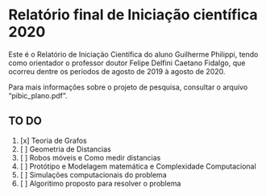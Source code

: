 # Relatório final de Iniciação científica 2020 

Este é o Relatório de Iniciação Científica do aluno Guilherme Philippi, tendo como orientador o professor doutor Felipe Delfini Caetano Fidalgo, que ocorreu dentre os períodos de agosto de 2019 à agosto de 2020.

Para mais informações sobre o projeto de pesquisa, consultar o arquivo “pibic_plano.pdf”.

## TO DO


1. [x] Teoria de Grafos
2. [ ] Geometria de Distancias
3. [ ] Robos móveis e Como medir distancias
5. [ ] Protótipo e Modelagem matemática e Complexidade Computacional
10. [ ] Simulações computacionais do problema
12. [ ] Algoritimo proposto para resolver o problema  
